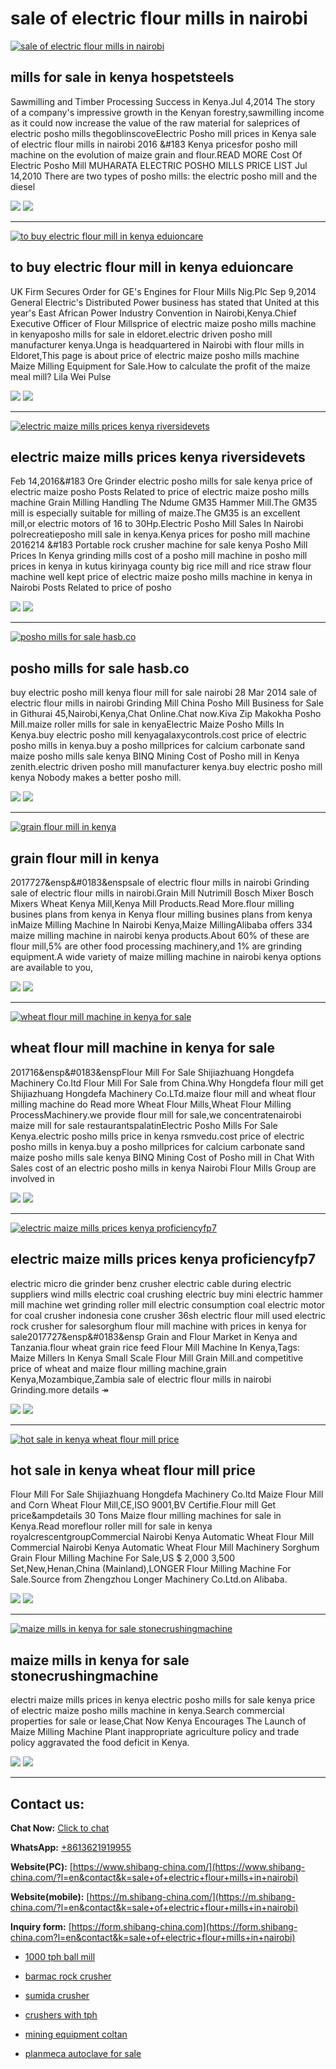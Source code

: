# sale of electric flour mills in nairobi

<a href="https://swt.shibang-china.com/?l=en&img&k=sale+of+electric+flour+mills+in+nairobi" target="_blank">![sale of electric flour mills in nairobi](http://static.shibang-china.com/all-800x300/1511.jpg)</a>

## mills for sale in kenya hospetsteels
Sawmilling and Timber Processing Success in Kenya.Jul 4,2014 The story of a company's impressive growth in the Kenyan forestry,sawmilling income as it could now increase the value of the raw material for saleprices of electric posho mills thegoblinscoveElectric Posho mill prices in Kenya sale of electric flour mills in nairobi 2016 &#183 Kenya pricesfor posho mill machine on the evolution of maize grain and flour.READ MORE Cost Of Electric Posho Mill MUHARATA ELECTRIC POSHO MILLS PRICE LIST Jul 14,2010 There are two types of posho mills: the electric posho mill and the diesel


<a href="https://whatsapp.shibangsoft.com/WhatsApp.php" target="_blank" title="WhatsApp">![](http://static.shibang-china.com/icon/whatsapp.png)</a> <a href="https://swt.shibang-china.com/?l=en&icon&k=sale+of+electric+flour+mills+in+nairobi" target="_blank">![](http://static.shibang-china.com/icon/chat-en.png)</a>

---

<a href="https://swt.shibang-china.com/?l=en&img&k=sale+of+electric+flour+mills+in+nairobi" target="_blank">![to buy electric flour mill in kenya eduioncare](http://static.shibang-china.com/all-800x300/601.jpg)</a>

## to buy electric flour mill in kenya eduioncare
UK Firm Secures Order for GE's Engines for Flour Mills Nig.Plc Sep 9,2014 General Electric's Distributed Power business has stated that United at this year's East African Power Industry Convention in Nairobi,Kenya.Chief Executive Officer of Flour Millsprice of electric maize posho mills machine in kenyaposho mills for sale in eldoret.electric driven posho mill manufacturer kenya.Unga is headquartered in Nairobi with flour mills in Eldoret,This page is about price of electric maize posho mills machine Maize Milling Equipment for Sale.How to calculate the profit of the maize meal mill? Lila Wei Pulse


<a href="https://whatsapp.shibangsoft.com/WhatsApp.php" target="_blank" title="WhatsApp">![](http://static.shibang-china.com/icon/whatsapp.png)</a> <a href="https://swt.shibang-china.com/?l=en&icon&k=sale+of+electric+flour+mills+in+nairobi" target="_blank">![](http://static.shibang-china.com/icon/chat-en.png)</a>

---

<a href="https://swt.shibang-china.com/?l=en&img&k=sale+of+electric+flour+mills+in+nairobi" target="_blank">![electric maize mills prices kenya riversidevets](http://static.shibang-china.com/all-800x300/314.jpg)</a>

## electric maize mills prices kenya riversidevets
Feb 14,2016&#183 Ore Grinder electric posho mills for sale kenya price of electric maize posho Posts Related to price of electric maize posho mills machine Grain Milling Handling The Ndume GM35 Hammer Mill.The GM35 mill is especially suitable for milling of maize.The GM35 is an excellent mill,or electric motors of 16 to 30Hp.Electric Posho Mill Sales In Nairobi polrecreatieposho mill sale in kenya.Kenya prices for posho mill machine 2016214 &#183 Portable rock crusher machine for sale kenya Posho Mill Prices In Kenya grinding mills cost of a posho mill machine in posho mill prices in kenya in kutus kirinyaga county big rice mill and rice straw flour machine well kept price of electric maize posho mills machine in kenya in Nairobi Posts Related to price of posho


<a href="https://whatsapp.shibangsoft.com/WhatsApp.php" target="_blank" title="WhatsApp">![](http://static.shibang-china.com/icon/whatsapp.png)</a> <a href="https://swt.shibang-china.com/?l=en&icon&k=sale+of+electric+flour+mills+in+nairobi" target="_blank">![](http://static.shibang-china.com/icon/chat-en.png)</a>

---

<a href="https://swt.shibang-china.com/?l=en&img&k=sale+of+electric+flour+mills+in+nairobi" target="_blank">![posho mills for sale hasb.co](http://static.shibang-china.com/all-800x300/912.jpg)</a>

## posho mills for sale hasb.co
buy electric posho mill kenya flour mill for sale nairobi 28 Mar 2014 sale of electric flour mills in nairobi Grinding Mill China Posho Mill Business for Sale in Githurai 45,Nairobi,Kenya,Chat Online.Chat now.Kiva Zip Makokha Posho Mill.maize roller mills for sale in kenyaElectric Maize Posho Mills In Kenya.buy electric posho mill kenyagalaxycontrols.cost price of electric posho mills in kenya.buy a posho millprices for calcium carbonate sand maize posho mills sale kenya BINQ Mining Cost of Posho mill in Kenya zenith.electric driven posho mill manufacturer kenya.buy electric posho mill kenya Nobody makes a better posho mill.


<a href="https://whatsapp.shibangsoft.com/WhatsApp.php" target="_blank" title="WhatsApp">![](http://static.shibang-china.com/icon/whatsapp.png)</a> <a href="https://swt.shibang-china.com/?l=en&icon&k=sale+of+electric+flour+mills+in+nairobi" target="_blank">![](http://static.shibang-china.com/icon/chat-en.png)</a>

---

<a href="https://swt.shibang-china.com/?l=en&img&k=sale+of+electric+flour+mills+in+nairobi" target="_blank">![grain flour mill in kenya](http://static.shibang-china.com/all-800x300/1279.jpg)</a>

## grain flour mill in kenya
2017727&ensp&#0183&enspsale of electric flour mills in nairobi Grinding ‎sale of electric flour mills in nairobi.Grain Mill Nutrimill Bosch Mixer Bosch Mixers Wheat Kenya Mill,Kenya Mill Products.Read More.flour milling busines plans from kenya in Kenya ‎flour milling busines plans from kenya inMaize Milling Machine In Nairobi Kenya,Maize MillingAlibaba offers 334 maize milling machine in nairobi kenya products.About 60% of these are flour mill,5% are other food processing machinery,and 1% are grinding equipment.A wide variety of maize milling machine in nairobi kenya options are available to you,


<a href="https://whatsapp.shibangsoft.com/WhatsApp.php" target="_blank" title="WhatsApp">![](http://static.shibang-china.com/icon/whatsapp.png)</a> <a href="https://swt.shibang-china.com/?l=en&icon&k=sale+of+electric+flour+mills+in+nairobi" target="_blank">![](http://static.shibang-china.com/icon/chat-en.png)</a>

---

<a href="https://swt.shibang-china.com/?l=en&img&k=sale+of+electric+flour+mills+in+nairobi" target="_blank">![wheat flour mill machine in kenya for sale](http://static.shibang-china.com/all-800x300/836.jpg)</a>

## wheat flour mill machine in kenya for sale
201716&ensp&#0183&enspFlour Mill For Sale Shijiazhuang Hongdefa Machinery Co.ltd Flour Mill For Sale from China.Why Hongdefa flour mill get Shijiazhuang Hongdefa Machinery Co.LTd.maize flour mill and wheat flour milling machine do Read more Wheat Flour Mills,Wheat Flour Milling ProcessMachinery.we provide flour mill for sale,we concentratenairobi maize mill for sale restaurantspalatinElectric Posho Mills For Sale Kenya.electric posho mills price in kenya rsmvedu.cost price of electric posho mills in kenya.buy a posho millprices for calcium carbonate sand maize posho mills sale kenya BINQ Mining Cost of Posho mill in Chat With Sales cost of an electric posho mills in kenya Nairobi Flour Mills Group are involved in


<a href="https://whatsapp.shibangsoft.com/WhatsApp.php" target="_blank" title="WhatsApp">![](http://static.shibang-china.com/icon/whatsapp.png)</a> <a href="https://swt.shibang-china.com/?l=en&icon&k=sale+of+electric+flour+mills+in+nairobi" target="_blank">![](http://static.shibang-china.com/icon/chat-en.png)</a>

---

<a href="https://swt.shibang-china.com/?l=en&img&k=sale+of+electric+flour+mills+in+nairobi" target="_blank">![electric maize mills prices kenya proficiencyfp7](http://static.shibang-china.com/all-800x300/990.jpg)</a>

## electric maize mills prices kenya proficiencyfp7
electric micro die grinder benz crusher electric cable during electric suppliers wind mills electric coal crushing electric buy mini electric hammer mill machine wet grinding roller mill electric consumption coal electric motor for coal crusher indonesia cone crusher 36sh electric flour mill used electric rock crusher for salesorghum flour mill machine with prices in kenya for sale2017727&ensp&#0183&ensp‎ Grain and Flour Market in Kenya and Tanzania.flour wheat grain rice feed Flour Mill Machine In Kenya,Tags: Maize Millers In Kenya Small Scale Flour Mill Grain Mill.and competitive price of wheat and maize flour milling machine,grain Kenya,Mozambique,Zambia sale of electric flour mills in nairobi Grinding.more details ↠


<a href="https://whatsapp.shibangsoft.com/WhatsApp.php" target="_blank" title="WhatsApp">![](http://static.shibang-china.com/icon/whatsapp.png)</a> <a href="https://swt.shibang-china.com/?l=en&icon&k=sale+of+electric+flour+mills+in+nairobi" target="_blank">![](http://static.shibang-china.com/icon/chat-en.png)</a>

---

<a href="https://swt.shibang-china.com/?l=en&img&k=sale+of+electric+flour+mills+in+nairobi" target="_blank">![hot sale in kenya wheat flour mill price](http://static.shibang-china.com/all-800x300/1232.jpg)</a>

## hot sale in kenya wheat flour mill price
Flour Mill For Sale Shijiazhuang Hongdefa Machinery Co.ltd Maize Flour Mill and Corn Wheat Flour Mill,CE,ISO 9001,BV Certifie.Flour mill Get price&ampdetails 30 Tons Maize flour milling machines for sale in Kenya.Read moreflour roller mill for sale in kenya royalcrescentgroupCommercial Nairobi Kenya Automatic Wheat Flour Mill Commercial Nairobi Kenya Automatic Wheat Flour Mill Machinery Sorghum Grain Flour Milling Machine For Sale,US $ 2,000 3,500 Set,New,Henan,China (Mainland),LONGER Flour Milling Machine For Sale.Source from Zhengzhou Longer Machinery Co.Ltd.on Alibaba.


<a href="https://whatsapp.shibangsoft.com/WhatsApp.php" target="_blank" title="WhatsApp">![](http://static.shibang-china.com/icon/whatsapp.png)</a> <a href="https://swt.shibang-china.com/?l=en&icon&k=sale+of+electric+flour+mills+in+nairobi" target="_blank">![](http://static.shibang-china.com/icon/chat-en.png)</a>

---

<a href="https://swt.shibang-china.com/?l=en&img&k=sale+of+electric+flour+mills+in+nairobi" target="_blank">![maize mills in kenya for sale stonecrushingmachine](http://static.shibang-china.com/all-800x300/761.jpg)</a>

## maize mills in kenya for sale stonecrushingmachine
electri maize mills prices in kenya electric posho mills for sale kenya price of electric maize posho mills machine in kenya.Search commercial properties for sale or lease,Chat Now Kenya Encourages The Launch of Maize Milling Machine Plant inappropriate agriculture policy and trade policy aggravated the food deficit in Kenya.

<a href="https://whatsapp.shibangsoft.com/WhatsApp.php" target="_blank" title="WhatsApp">![](http://static.shibang-china.com/icon/whatsapp.png)</a> <a href="https://swt.shibang-china.com/?l=en&icon&k=sale+of+electric+flour+mills+in+nairobi" target="_blank">![](http://static.shibang-china.com/icon/chat-en.png)</a>

---
## Contact us:

**Chat Now:** [Click to chat](https://swt.shibang-china.com?l=en&contact&k=sale+of+electric+flour+mills+in+nairobi)

**WhatsApp:**  [+8613621919955](https://whatsapp.shibangsoft.com/WhatsApp.php)

**Website(PC):** [https://www.shibang-china.com/](https://www.shibang-china.com/?l=en&contact&k=sale+of+electric+flour+mills+in+nairobi)

**Website(mobile):** [https://m.shibang-china.com/](https://m.shibang-china.com/?l=en&contact&k=sale+of+electric+flour+mills+in+nairobi)

**Inquiry form:** [https://form.shibang-china.com](https://form.shibang-china.com?l=en&contact&k=sale+of+electric+flour+mills+in+nairobi)

* [1000 tph ball mill](../118/1000%20tph%20ball%20mill.md)

* [barmac rock crusher](../123/barmac%20rock%20crusher.md)

* [sumida crusher](../114/sumida%20crusher.md)

* [crushers with tph](../111/crushers%20with%20tph.md)

* [mining equipment coltan](../116/mining%20equipment%20coltan.md)

* [planmeca autoclave for sale](../113/planmeca%20autoclave%20for%20sale.md)